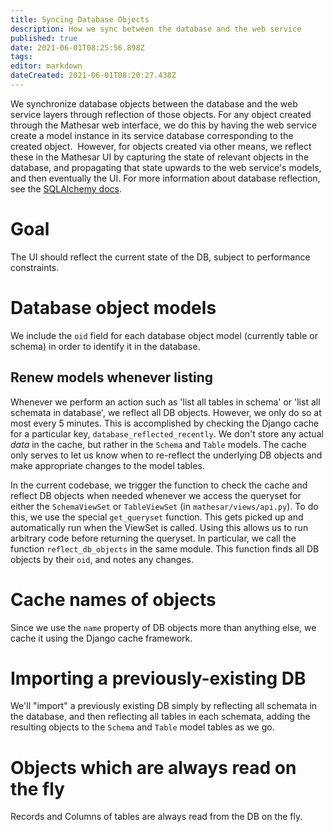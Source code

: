 ```yaml
---
title: Syncing Database Objects
description: How we sync between the database and the web service
published: true
date: 2021-06-01T08:25:56.898Z
tags: 
editor: markdown
dateCreated: 2021-06-01T08:20:27.438Z
---
```


We synchronize database objects between the database and the web service layers through reflection of those objects. For any object created through the Mathesar web interface, we do this by having the web service create a model instance in its service database corresponding to the created object.  However, for objects created via other means, we reflect these in the Mathesar UI by capturing the state of relevant objects in the database, and propagating that state upwards to the web service's models, and then eventually the UI. For more information about database reflection, see the [SQLAlchemy docs](https://docs.sqlalchemy.org/en/14/core/reflection.html).

# Goal

The UI should reflect the current state of the DB, subject to performance constraints.

# Database object models

We include the `oid` field for each database object model (currently table or schema) in order to identify it in the database.

## Renew models whenever listing

Whenever we perform an action such as 'list all tables in schema' or 'list all schemata in database', we reflect all DB objects.  However, we only do so at most every 5 minutes.  This is accomplished by checking the Django cache for a particular key, `database_reflected_recently`.  We don't store any actual _data_ in the cache, but rather in the `Schema` and `Table` models.  The cache only serves to let us know when to re-reflect the underlying DB objects and make appropriate changes to the model tables.

In the current codebase, we trigger the function to check the cache and reflect DB objects when needed whenever we access the queryset for either the `SchemaViewSet` or `TableViewSet` (in `mathesar/views/api.py`). To do this, we use the special `get_queryset` function. This gets picked up and automatically run when the ViewSet is called. Using this allows us to run arbitrary code before returning the queryset. In particular, we call the function `reflect_db_objects` in the same module.  This function finds all DB objects by their `oid`, and notes any changes.

# Cache names of objects

Since we use the `name` property of DB objects more than anything else, we cache it using the Django cache framework.

# Importing a previously-existing DB

We'll "import" a previously existing DB simply by reflecting all schemata in the database, and then reflecting all tables in each schemata, adding the resulting objects to the `Schema` and `Table` model tables as we go.

# Objects which are always read on the fly

Records and Columns of tables are always read from the DB on the fly.
